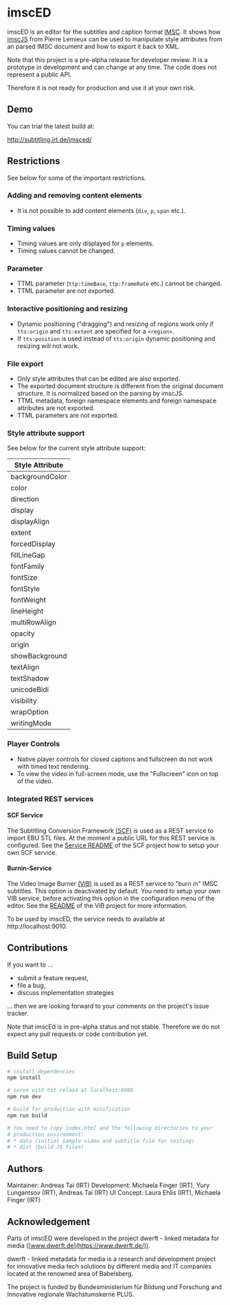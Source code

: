 # imscED

imscED is an editor for the subtitles and caption format
[IMSC](https://www.w3.org/TR/ttml-imsc1/). It shows how
[imscJS](https://github.com/sandflow/imscJS) from Pierre Lemieux can be used
to manipulate style attributes from an parsed IMSC document and how to export
it back to XML.

Note that this project is a pre-alpha release for developer review. It is
a prototype in development and can change at any time. The code does not
represent a public API.

Therefore it is not ready for production and use it at your own risk.

## Demo

You can trial the latest build at:

http://subtitling.irt.de/imsced/

## Restrictions

See below for some of the important restrictions.

### Adding and removing content elements

- It is not possible to add content elements (`div`, `p`, `span` etc.).

### Timing values

- Timing values are only displayed for `p` elements.
- Timing values cannot be changed.

### Parameter

- TTML parameter (`ttp:timeBase`, `ttp:frameRate` etc.) cannot be changed.
- TTML parameter are not exported.

### Interactive positioning and resizing

- Dynamic positioning ("dragging") and resizing of regions work only if `tts:origin` and `tts:extent` are specified for a `<region>`.
- If `tts:position` is used instead of `tts:origin` dynamic positioning and resizing will not work.

### File export

- Only style attributes that can be edited are also exported.
- The exported document structure is different from the original document structure. It is normalized based on the parsing by imscJS.
- TTML metadata, foreign namespace elements and foreign namespace attributes are not exported.
- TTML parameters are not exported.

### Style attribute support

See below for the current style attribute support:

| Style Attribute |
| --------------- |
| backgroundColor |
| color           |
| direction       |
| display         |
| displayAlign    |
| extent          |
| forcedDisplay   |
| fillLineGap     |
| fontFamily      |
| fontSize        |
| fontStyle       |
| fontWeight      |
| lineHeight      |
| multiRowAlign   |
| opacity         |
| origin          |
| showBackground  |
| textAlign       |
| textShadow      |
| unicodeBidi     |
| visibility      |
| wrapOption      |
| writingMode     |

### Player Controls

- Native player controls for closed captions and fullscreen do not work with timed text rendering.
- To view the video in full-screen mode, use the "Fullscreen" icon on top of the video.

### Integrated REST services

#### SCF Service

The Subtitling Conversion Framework [(SCF)](https://github.com/IRT-Open-Source/scf) is used as a REST service to import EBU STL files. At the moment a public URL for this REST service is configured. See the [Service README](https://github.com/IRT-Open-Source/scf/blob/master/README-SCF-SERVICE.md) of the SCF project how to setup your own SCF service.

#### Burnin-Service

The Video Image Burner [(VIB)](https://github.com/IRT-Open-Source/vib/blob/master/README.md) is used as a REST service to "burn in" IMSC subtitles. This option is deactivated by default. You need to setup your own VIB service, before activating this option in the configuration menu of the editor. See the [README](https://github.com/IRT-Open-Source/vib/blob/master/README.md) of the VIB project for more information.

To be used by imscED, the service needs to available at http://localhost:9010.

## Contributions

If you want to ...

- submit a feature request,
- file a bug,
- discuss implementation strategies

... then we are looking forward to your comments on the project's issue tracker.

Note that imscEd is in pre-alpha status and not stable. Therefore we do not expect
any pull requests or code contribution yet.

## Build Setup

```bash
# install dependencies
npm install

# serve with hot reload at localhost:8080
npm run dev

# build for production with minification
npm run build

# You need to copy index.html and the following directories to your
# production environment:
# * data (initial sample video and subtitle file for testing)
# * dist (build JS files)

```

## Authors

Maintainer: Andreas Tai (IRT)
Development: Michaela Finger (IRT), Yury Lungantsov (IRT), Andreas Tai (IRT)
UI Concept: Laura Ehlis (IRT), Michaela Finger (IRT)

## Acknowledgement

Parts of imscED were developed in the project dwerft - linked metadata for media ([www.dwerft.de](https://www.dwerft.de/)).

dwerft - linked metadata for media is a research and development project for innovative media tech solutions by different media and IT companies located at the renowned area of Babelsberg.

The project is funded by Bundesministerium für Bildung und Forschung and Innovative regionale Wachstumskerne PLUS.
